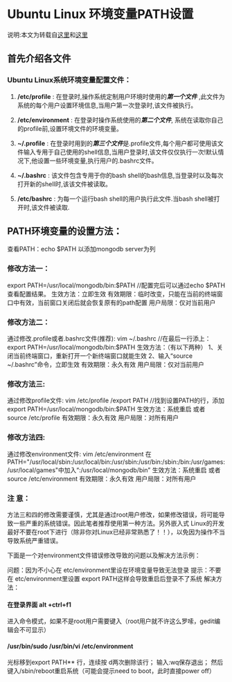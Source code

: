Ubuntu Linux 环境变量PATH设置
=====

说明:本文为转载自[这里](http://www.cnblogs.com/hust-chenming/p/4943268.html)和[这里](http://blog.csdn.net/witsmakemen/article/details/7831631)

## 首先介绍各文件

### Ubuntu Linux系统环境变量配置文件： 

1. **/etc/profile** : 在登录时,操作系统定制用户环境时使用的***第一个文件*** ,此文件为系统的每个用户设置环境信息,当用户第一次登录时,该文件被执行。 

2. **/etc/environment** : 在登录时操作系统使用的***第二个文件***, 系统在读取你自己的profile前,设置环境文件的环境变量。 

3. **~/.profile** :  在登录时用到的***第三个文件***是.profile文件,每个用户都可使用该文件输入专用于自己使用的shell信息,当用户登录时,该文件仅仅执行一次!默认情况下,他设置一些环境变量,执行用户的.bashrc文件。

4. **~/.bashrc** : 该文件包含专用于你的bash shell的bash信息,当登录时以及每次打开新的shell时,该该文件被读取。 

5. **/etc/bashrc** : 为每一个运行bash shell的用户执行此文件.当bash shell被打开时,该文件被读取. 


## PATH环境变量的设置方法： 

查看PATH：echo $PATH
以添加mongodb server为列

### 修改方法一：
export PATH=/usr/local/mongodb/bin:$PATH
//配置完后可以通过echo $PATH查看配置结果。
生效方法：立即生效
有效期限：临时改变，只能在当前的终端窗口中有效，当前窗口关闭后就会恢复原有的path配置
用户局限：仅对当前用户

 

### 修改方法二：
通过修改.profile或者.bashrc文件(推荐):
vim ~/.bashrc 
//在最后一行添上：
export PATH=/usr/local/mongodb/bin:$PATH
生效方法：（有以下两种）
1、关闭当前终端窗口，重新打开一个新终端窗口就能生效
2、输入“source ~/.bashrc”命令，立即生效
有效期限：永久有效
用户局限：仅对当前用户

 

### 修改方法三:
通过修改profile文件:
vim /etc/profile
/export PATH //找到设置PATH的行，添加
export PATH=/usr/local/mongodb/bin:$PATH
生效方法：系统重启 或者 source /etc/profile
有效期限：永久有效
用户局限：对所有用户

 

### 修改方法四:
通过修改environment文件:
vim /etc/environment
在PATH="/usr/local/sbin:/usr/local/bin:/usr/sbin:/usr/bin:/sbin:/bin:/usr/games:/usr/local/games"中加入“:/usr/local/mongodb/bin”
生效方法：系统重启 或者 source /etc/environment
有效期限：永久有效
用户局限：对所有用户

### 注 意：
方法三和四的修改需要谨慎，尤其是通过root用户修改，如果修改错误，将可能导致一些严重的系统错误。因此笔者推荐使用第一种方法。另外嵌入式 Linux的开发最好不要在root下进行（除非你对Linux已经非常熟悉了！！），以免因为操作不当导致系统严重错误。

下面是一个对environment文件错误修改导致的问题以及解决方法示例： 

问题：因为不小心在 etc/environment里设在环境变量导致无法登录 
提示：不要在 etc/environment里设置 export PATH这样会导致重启后登录不了系统 
解决方法： 
#### 在登录界面 alt +ctrl+f1 ####
进入命令模式，如果不是root用户需要键入（root用户就不许这么罗嗦，gedit编辑会不可显示） 
####  /usr/bin/sudo /usr/bin/vi /etc/environment 
光标移到export PATH** 行，连续按 d两次删除该行； 
输入:wq保存退出； 
然后键入/sbin/reboot重启系统（可能会提示need to boot，此时直接power off）
